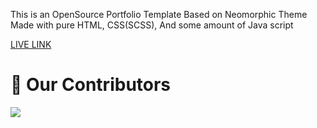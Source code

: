 
This is an OpenSource Portfolio Template Based on Neomorphic Theme Made with pure HTML, CSS(SCSS), And some amount of Java script

[LIVE LINK](https://sakshamchecker.me)

# :handshake: Our Contributors 
<a href="https://github.com/sakshamchecker/portfolio-template/graphs/contributors">
  <img src="https://contrib.rocks/image?repo=sakshamchecker/portfolio-template" />
</a>


